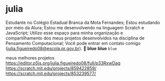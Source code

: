 # julia

Estudante no Colégio Estadual Branca da Mota Fernandes;
Estou estudando por meio da Alura;
Estou me desenvolvendo na linguagem Scratch e JavaScript;
Utilizo esse espaço para minha organização e compartilhamento dos meus projetos desenvolvidos na disciplina de Pensamento Computacional;
Você pode entrar em contato comigo (julia.figueiredo08@escola.pr.gov.br).
💙
**blue**
__blue__
 `blue`

meus melhores projetos
 https://editor.p5js.org/julia.figueiredo08/full/p33RxwDaq
 https://scratch.mit.edu/projects/859422859/
 https://scratch.mit.edu/projects/853239577/
 
